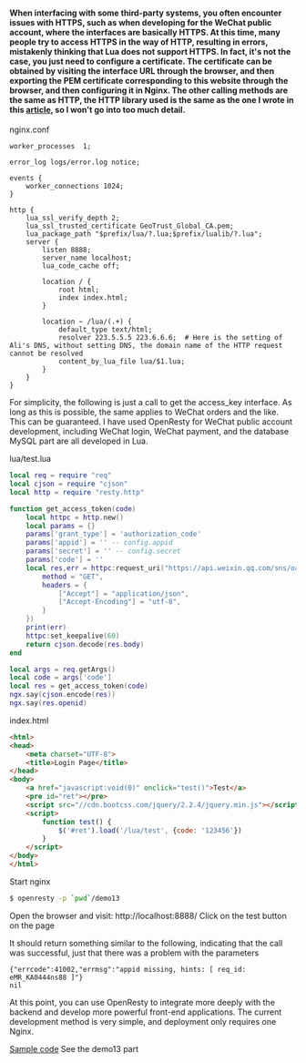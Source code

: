#### When interfacing with some third-party systems, you often encounter issues with HTTPS, such as when developing for the WeChat public account, where the interfaces are basically HTTPS. At this time, many people try to access HTTPS in the way of HTTP, resulting in errors, mistakenly thinking that Lua does not support HTTPS. In fact, it's not the case, you just need to configure a certificate. The certificate can be obtained by visiting the interface URL through the browser, and then exporting the PEM certificate corresponding to this website through the browser, and then configuring it in Nginx. The other calling methods are the same as HTTP, the HTTP library used is the same as the one I wrote in this [article](https://github.com/362228416/openresty-web-dev/tree/master/demo7), so I won't go into too much detail.

nginx.conf
```nginx
worker_processes  1;

error_log logs/error.log notice;

events {
    worker_connections 1024;
}

http {
    lua_ssl_verify_depth 2;
    lua_ssl_trusted_certificate GeoTrust_Global_CA.pem;
    lua_package_path "$prefix/lua/?.lua;$prefix/lualib/?.lua";
    server {
        listen 8888;
        server_name localhost;
        lua_code_cache off;

        location / {
            root html;
            index index.html;
        }

        location ~ /lua/(.+) {
            default_type text/html;
            resolver 223.5.5.5 223.6.6.6;  # Here is the setting of Ali's DNS, without setting DNS, the domain name of the HTTP request cannot be resolved
            content_by_lua_file lua/$1.lua;
        }
    }
}
```

For simplicity, the following is just a call to get the access_key interface. As long as this is possible, the same applies to WeChat orders and the like. This can be guaranteed. I have used OpenResty for WeChat public account development, including WeChat login, WeChat payment, and the database MySQL part are all developed in Lua.

lua/test.lua   
```lua
local req = require "req"
local cjson = require "cjson"
local http = require "resty.http"

function get_access_token(code)
    local httpc = http.new()
    local params = {}
    params['grant_type'] = 'authorization_code'
    params['appid'] = '' -- config.appid
    params['secret'] = '' -- config.secret
    params['code'] = ''
    local res,err = httpc:request_uri("https://api.weixin.qq.com/sns/oauth2/access_token?" .. ngx.encode_args(params), {
        method = "GET",
        headers = {
            ["Accept"] = "application/json",
            ["Accept-Encoding"] = "utf-8",
        }
    })
    print(err)
    httpc:set_keepalive(60)
    return cjson.decode(res.body)
end

local args = req.getArgs()
local code = args['code']
local res = get_access_token(code)
ngx.say(cjson.encode(res))
ngx.say(res.openid)
```

index.html

```html
<html>
<head>
	<meta charset="UTF-8">
	<title>Login Page</title>
</head>
<body>
	<a href="javascript:void(0)" onclick="test()">Test</a>
    <pre id="ret"></pre>
	<script src="//cdn.bootcss.com/jquery/2.2.4/jquery.min.js"></script>
	<script>
		function test() {
			$('#ret').load('/lua/test', {code: '123456'})
		}
	</script>
</body>
</html>
```

Start nginx

```bash
$ openresty -p `pwd`/demo13
```

Open the browser and visit: http://localhost:8888/  Click on the test button on the page

It should return something similar to the following, indicating that the call was successful, just that there was a problem with the parameters

```
{"errcode":41002,"errmsg":"appid missing, hints: [ req_id: eMR_KA0444ns88 ]"}
nil
```

At this point, you can use OpenResty to integrate more deeply with the backend and develop more powerful front-end applications. The current development method is very simple, and deployment only requires one Nginx.

[Sample code](https://github.com/362228416/openresty-web-dev) See the demo13 part
